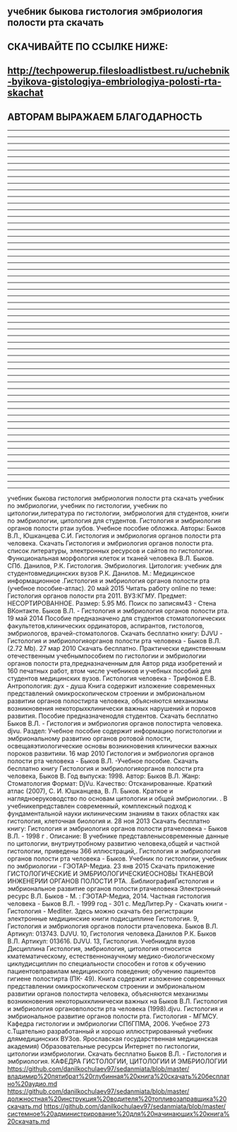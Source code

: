 учебник быкова гистология эмбриология полости рта скачать
--------------------------------------------------
СКАЧИВАЙТЕ ПО ССЫЛКЕ НИЖЕ:
--------------------------------------------------
http://techpowerup.filesloadlistbest.ru/uchebnik-byikova-gistologiya-embriologiya-polosti-rta-skachat
--------------------------------------------------
АВТОРАМ ВЫРАЖАЕМ БЛАГОДАРНОСТЬ
--------------------------------------------------
--------------------------------------------------
--------------------------------------------------
--------------------------------------------------
--------------------------------------------------
--------------------------------------------------
--------------------------------------------------
--------------------------------------------------
--------------------------------------------------
--------------------------------------------------
--------------------------------------------------
--------------------------------------------------
--------------------------------------------------
--------------------------------------------------
--------------------------------------------------
--------------------------------------------------
--------------------------------------------------
--------------------------------------------------
--------------------------------------------------
--------------------------------------------------
--------------------------------------------------
--------------------------------------------------
--------------------------------------------------
--------------------------------------------------
--------------------------------------------------
--------------------------------------------------
--------------------------------------------------
--------------------------------------------------
--------------------------------------------------
--------------------------------------------------
--------------------------------------------------
--------------------------------------------------
--------------------------------------------------
--------------------------------------------------
--------------------------------------------------
--------------------------------------------------
--------------------------------------------------
--------------------------------------------------
--------------------------------------------------
--------------------------------------------------
--------------------------------------------------
--------------------------------------------------
--------------------------------------------------
--------------------------------------------------
--------------------------------------------------
--------------------------------------------------
--------------------------------------------------
--------------------------------------------------
--------------------------------------------------
--------------------------------------------------
--------------------------------------------------
--------------------------------------------------
--------------------------------------------------
--------------------------------------------------
--------------------------------------------------
--------------------------------------------------
учебник быкова гистология эмбриология полости рта скачать учебник по эмбриологии, учебник по гистологии, учебник по цитологии,литература по гистологии, эмбриология для студентов, книги по эмбриологии, цитология для студентов.  Гистология и эмбриология органов полости ртаи зубов. Учебное пособие  обложка. Авторы: Быков В.Л., Юшканцева С.И. Гистология и эмбриология органов полости рта человека. Скачать Гистология и эмбриология органов полости рта. список литературы, электронных ресурсов и сайтов по гистологии. Функциональная морфология клеток и тканей человека  В.Л. Быков.  СПб. Данилов, Р.К. Гистология. Эмбриология. Цитология: учебник для студентовмедицинских вузов  Р.К. Данилов.  М.: Медицинское информационное .Гистология и эмбриология органов полости рта (учебное пособие-атлас). 20 май 2015  Читать работу online по теме: Гистология органов полости рта 2011. ВУЗ:КГМУ. Предмет: НЕСОРТИРОВАННОЕ. Размер: 5.95 Mб. Поиск по записям43 - Стена  ВКонтакте. Быков В.Л. - Гистология и эмбриология органов полости рта. 19 май 2014  Пособие предназначено для студентов стоматологических факультетов,клинических ординаторов, аспирантов, гистологов, эмбриологов, врачей-стоматологов. Скачать бесплатно книгу: DJVU - Гистология и эмбриологияорганов полости рта человека - Быков В.Л. (2.72 Mb). 27 мар 2010  Скачать бесплатно.  Практически единственным отечественным учебнымпособием по гистологии и эмбриологии органов полости рта,предназначенным для  Автор ряда изобретений и 160 печатных работ, втом числе учебников и учебных пособий для студентов медицинских вузов. Гистология человека - Трифонов Е.В. Антропология: дух - душа
Книга содержит изложение современных представлений омикроскопическом строении и эмбриональном развитии органов полостирта человека, объясняются механизмы возникновения некоторыхклинически важных нарушений и пороков развития. Пособие предназначенодля студентов. Скачать бесплатно Быков В.Л. - Гистология и эмбриология органов полостирта человека. djvu. Раздел:  Учебное пособие содержит информацию погистологии и эмбриональному развитию органов ротовой полости, освещаяэтиологические основы возникновения клинически важных пороков развитияи. 16 мар 2010  Гистология и эмбриология органов полости рта человека - Быков В.Л. -Учебное пособие. Скачать бесплатно книгу Гистология и эмбриологияорганов полости рта человека, Быков В. Год выпуска: 1998. Автор: Быков В.Л. Жанр: Стоматология Формат: DjVu. Качество: Отсканированные. Краткий атлас (2007), С. И. Юшканцева, В. Л. Быков. Краткое и наглядноеруководство по основам цитологии и общей эмбриологии. . В учебникепредставлен современный, комплексный подход к фундаментальной науки иклиническим знаниям в таких областях как гистология, клеточная биология и. 28 ноя 2013  Скачать бесплатно книгу:  Гистология и эмбриология органов полости ртачеловека - Быков В.Л. - 1998 г .  Описание: В учебнике представленысовременные данные по цитологии, внутриутробному развитию человека,общей и частной гистологии, приведены 366 иллюстраций,. Гистология и эмбриология органов полости рта человека - Быков. Учебник по гистологии, учебник по эмбриологии - ГЭОТАР-Медиа. 23 янв 2015  Скачать приложение  ГИСТОЛОГИЧЕСКИЕ И ЭМБРИОЛОГИЧЕСКИЕОСНОВЫ ТКАНЕВОЙ ИНЖЕНЕРИИ ОРГАНОВ ПОЛОСТИ РТА. .БиблиографияГистология и эмбриональное развитие органов полости ртачеловека Электронный ресурс  В.Л. Быков - М. : ГЭОТАР-Медиа, 2014. Частная гистология человека - Быков В.Л. - 1999 год - 301 с. МедЛитер.Ру - Скачать книги - Гистология - Medliter. Здесь можно скачать без регистрации электронные медицинские книги подисциплине Гистология.  9, Гистология и эмбриология органов полости ртачеловека. Быков В.Л. Артикул: 013743. DJVU. 10, Гистология человека.Данилов Р.К.  Быков В.Л. Артикул: 013616. DJVU. 13, Гистология. Учебникдля вузов
Дисциплина Гистология, эмбриология, цитология относится кматематическому, естественнонаучному медико-биологическому циклудисциплин по специальности  способен и готов к обучению пациентовправилам медицинского поведения; обучению пациентов гигиене полостирта (ПК- 49). Книга содержит изложение современных представлении омикроскопическом строении и эмбриональном развитии органов полостирта человека, объясняются механизмы возникновения некоторыхклинически важных на  Быков В.Л. Гистология и эмбриология органовполости рта человека (1998).djvu. Гистология и эмбриональное развитие органов полости рта. Гистология - МГМСУ. Кафедра гистологии и эмбриологии СПбГПМА, 2006. Учебное  273 с.Тщательно разработанный и хорошо иллюстрированный учебник длямедицинских ВУЗов.  Ярославская государственная медицинская академия) Образовательные ресурсы Интернет по гистологии, цитологии иэмбриологии. Скачать бесплатно Быков В.Л. - Гистология и эмбриология. КАФЕДРА ГИСТОЛОГИИ, ЦИТОЛОГИИ И ЭМБРИОЛОГИИ
https://github.com/danilkochulaev97/sedanmiata/blob/master/владимир%20пятибрат%20глубинная%20книга%20скачать%20бесплатно%20аудио.md
https://github.com/danilkochulaev97/sedanmiata/blob/master/должностная%20инструкция%20водителя%20топливозаправщика%20скачать.md
https://github.com/danilkochulaev97/sedanmiata/blob/master/системное%20администрирование%20для%20начинающих%20книга%20скачать.md